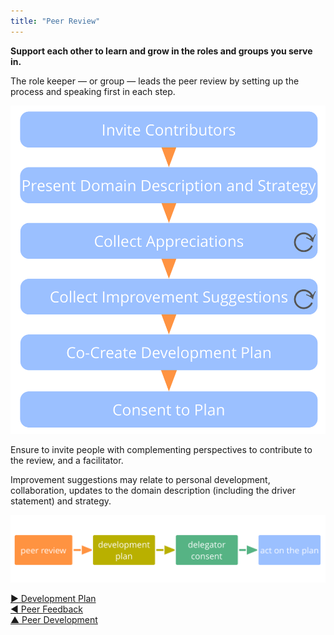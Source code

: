 ```yaml
---
title: "Peer Review"
---
```




**Support each other to learn and grow in the roles and groups you serve in.**

The role keeper — or group — leads the peer review by setting up the process and speaking first in each step.

![Phases of a peer review](img/process/peer-review.png)

Ensure to invite people with complementing perspectives to contribute to the review, and a facilitator.

Improvement suggestions may relate to personal development, collaboration, updates to the domain description (including the driver statement) and strategy.

![Continuous improvement of people's ability to effectively keep roles or collaborate together in groups](img/evolution/development-process.png)




[&#9654; Development Plan](development-plan.html)<br/>[&#9664; Peer Feedback](peer-feedback.html)<br/>[&#9650; Peer Development](peer-development.html)


